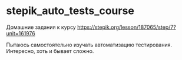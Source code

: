 # stepik_auto_tests_course
Домашние задания к курсу
https://stepik.org/lesson/187065/step/7?unit=161976

Пытаюсь самостоятельно изучать автоматизацию тестирования. Интересно, хоть и бывает сложно.
